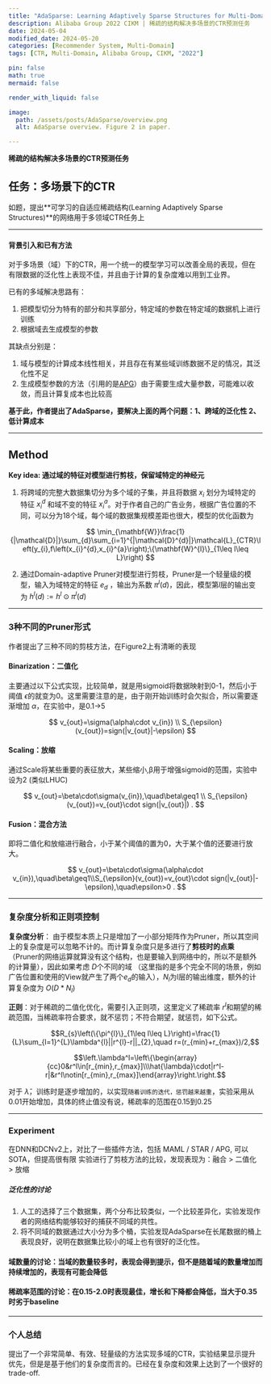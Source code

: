 ```yaml
---
title: "AdaSparse: Learning Adaptively Sparse Structures for Multi-Domain Click-Through Rate Prediction"
description: Alibaba Group 2022 CIKM | 稀疏的结构解决多场景的CTR预测任务
date: 2024-05-04
modified_date: 2024-05-20
categories: [Recommender System, Multi-Domain]
tags: [CTR, Multi-Domain, Alibaba Group, CIKM, "2022"]

pin: false
math: true
mermaid: false

render_with_liquid: false

image:
  path: /assets/posts/AdaSparse/overview.png
  alt: AdaSparse overview. Figure 2 in paper.

---
```


<!-- ![pipeline](/assets/posts/PEPNet/image.png){: w="900"} -->

**稀疏的结构解决多场景的CTR预测任务**

## **任务：多场景下的CTR**

如题，提出**可学习的自适应稀疏结构(Learning Adaptively Sparse Structures)**的网络用于多领域CTR任务上

---

#### **背景引入和已有方法**

对于多场景（域）下的CTR，用一个统一的模型学习可以改善全局的表现，但在有限数据的泛化性上表现不佳，并且由于计算的复杂度难以用到工业界。

已有的多域解决思路有：

1. 把模型切分为特有的部分和共享部分，特定域的参数在特定域的数据机上进行训练
2. 根据域去生成模型的参数

其缺点分别是：

1. 域与模型的计算成本线性相关，并且存在有某些域训练数据不足的情况，其泛化性不足
2. 生成模型参数的方法（引用的是[APG](/posts/APG)）由于需要生成大量参数，可能难以收敛，而且计算复成本也比较高

**基于此，作者提出了AdaSparse，要解决上面的两个问题：1、跨域的泛化性 2、低计算成本**

---

## **Method**

**Key idea: 通过域的特征对模型进行剪枝，保留域特定的神经元**

1) 将跨域的完整大数据集切分为多个域的子集，并且将数据 $x_i$ 划分为域特定的特征 $x_i^d$ 和域不变的特征 $x_i^a$。对于作者自己的广告业务，根据广告位置的不同，可以分为18个域，每个域的数据集规模差距也很大，模型的优化函数为
   
  $$
  \min_{\mathbf{W}}\frac{1}{|\mathcal{D}|}\sum_{d}\sum_{i=1}^{|\mathcal{D}^{d}|}\mathcal{L}_{CTR}\left(y_{i},f\left(x_{i}^{d},x_{i}^{a}\right);\{\mathbf{W}^{l}\}_{1\leq l\leq L}\right)
  $$
  
2) 通过Domain-adaptive Pruner对模型进行剪枝，Pruner是一个轻量级的模型，输入为域特定的特征 $e_d$ ，输出为系数 $\pi^l(d)$，因此，模型第$l$层的输出变为 $h^l(d):=h^l\odot\pi^l(d)$

---

### **3种不同的Pruner形式**

作者提出了三种不同的剪枝方法，在Figure2上有清晰的表现

#### **Binarization**：二值化

主要通过以下公式实现，比较简单，就是用sigmoid将数据映射到0-1，然后小于阈值 $\epsilon$的就变为0。这里需要注意的是，由于刚开始训练时会欠拟合，所以需要逐渐增加 $\alpha$，在实验中，是0.1->5

$$
v_{out}=\sigma(\alpha\cdot v_{in}) \\
S_{\epsilon}(v_{out})=sign(|v_{out}|-\epsilon)
$$

#### **Scaling**：放缩

通过Scale将某些重要的表征放大，某些缩小,β用于增强sigmoid的范围，实验中设为2 (类似LHUC)

$$
v_{out}=\beta\cdot\sigma(v_{in}),\quad\beta\geq1 \\
S_{\epsilon}(v_{out})=v_{out}\cdot sign(|v_{out}|) .
$$

#### **Fusion**：混合方法

即将二值化和放缩进行融合，小于某个阈值的置为0，大于某个值的还要进行放大。

$$
v_{out}=\beta\cdot\sigma(\alpha\cdot v_{in}),\quad\beta\geq1\\S_{\epsilon}(v_{out})=v_{out}\cdot sign(|v_{out}|-\epsilon),\quad\epsilon>0 .
$$

---

### **复杂度分析和正则项控制**

**复杂度分析**： 由于模型本质上只是增加了一小部分矩阵作为Pruner，所以其空间上的复杂度是可以忽略不计的。而计算复杂度只是多进行了**剪枝时的点乘**（Pruner的网络运算就算没有这个结构，也是要输入到网络中的，所以不是额外的计算量），因此如果考虑 $D$个不同的域 （这里指的是多个完全不同的场景，例如广告位置和使用的View就产生了两个$e_d$的输入），$N_l$为l层的输出维度，额外的计算复杂度为 $O(D * N_l)$

**正则**：对于稀疏的二值化优化，需要引入正则项，这里定义了稀疏率 $r^l$和期望的稀疏范围，当稀疏率符合要求，就不惩罚；不符合期望，就惩罚，如下公式。

$$R_{s}\left(\{\pi^{l}\}_{1\leq l\leq L}\right)=\frac{1}{L}\sum_{l=1}^{L}\lambda^{l}||r^{l}-r||_{2},\quad r=(r_{min}+r_{max})/2,$$

$$\left.\lambda^l=\left\{\begin{array}{cc}0&r^l\in[r_{min},r_{max}]\\\hat{\lambda}\cdot|r^l-r|&r^l\notin[r_{min},r_{max}]\end{array}\right.\right.$$

对于 $\hat{\lambda}$，训练时是逐步增加的，以实现`随着训练的迭代，惩罚越来越重`，实验采用从0.01开始增加，具体的终止值没有说，稀疏率的范围在0.15到0.25

---

### **Experiment**

在DNN和DCNv2上，对比了一些插件方法，包括 MAML / STAR / APG, 可以SOTA，但提高很有限
实验进行了剪枝方法的比较，发现表现为：融合 > 二值化 > 放缩

##### **泛化性的讨论**

1) 人工的选择了三个数据集，两个分布比较类似，一个比较差异化，实验发现作者的网络结构能够较好的捕获不同域的共性。
2) 将不同域的数据通过大小分为多个桶，实验发现AdaSparse在长尾数据的桶上表现良好，说明在数据集比较小的域上也有很好的泛化性。

#### **域数量的讨论**：当域的数量较多时，表现会得到提示，但不是随着域的数量增加而持续增加的，表现有可能会降低

#### **稀疏率范围的讨论**：在0.15-2.0时表现最佳，增长和下降都会降低，当大于0.35时劣于baseline

---


### **个人总结**

提出了一个非常简单、有效、轻量级的方法实现多域的CTR，实验结果显示提升优先，但是是基于他们的复杂度而言的。已经在复杂度和效果上达到了一个很好的trade-off.

